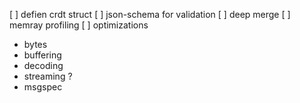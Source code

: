 [ ] defien crdt struct
[ ] json-schema for validation
[ ] deep merge
[ ] memray profiling
[ ] optimizations
  * bytes
  * buffering
  * decoding
  * streaming ?
  * msgspec

